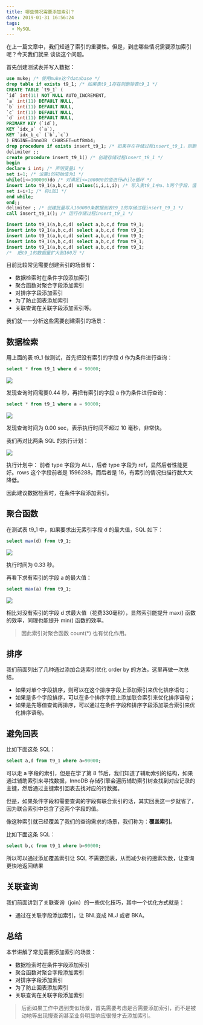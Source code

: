 ```yaml
---
title: 哪些情况需要添加索引？
date: 2019-01-31 16:56:24
tags: 
  - MySQL
---
```

<meta name="referrer" content="no-referrer" />

在上一篇文章中，我们知道了索引的重要性。但是，到底哪些情况需要添加索引呢？今天我们就来
谈谈这个问题。

首先创建测试表并写入数据：

```sql
use muke; /* 使用muke这个database */
drop table if exists t9_1; /* 如果表t9_1存在则删除表t9_1 */
CREATE TABLE `t9_1` (
`id` int(11) NOT NULL AUTO_INCREMENT,
`a` int(11) DEFAULT NULL,
`b` int(11) DEFAULT NULL,
`c` int(11) DEFAULT NULL,
`d` int(11) DEFAULT NULL,
PRIMARY KEY (`id`),
KEY `idx_a` (`a`),
KEY `idx_b_c` (`b`,`c`)
) ENGINE=InnoDB  CHARSET=utf8mb4;
drop procedure if exists insert_t9_1; /* 如果存在存储过程insert_t9_1，则删除 */
delimiter ;;
create procedure insert_t9_1() /* 创建存储过程insert_t9_1 */
begin
declare i int; /* 声明变量i */
set i=1; /* 设置i的初始值为1 */
while(i<=100000)do /* 对满足i<=100000的值进行while循环 */
insert into t9_1(a,b,c,d) values(i,i,i,i); /* 写入表t9_1中a、b两个字段，值都为i当前的值 */
set i=i+1; /* 将i加1 */
end while;
end;;
delimiter ; /* 创建批量写入100000条数据到表t9_1的存储过程insert_t9_1 */
call insert_t9_1(); /* 运行存储过程insert_t9_1 */

insert into t9_1(a,b,c,d) select a,b,c,d from t9_1;
insert into t9_1(a,b,c,d) select a,b,c,d from t9_1;
insert into t9_1(a,b,c,d) select a,b,c,d from t9_1;
insert into t9_1(a,b,c,d) select a,b,c,d from t9_1;
insert into t9_1(a,b,c,d) select a,b,c,d from t9_1;
/*  把t9_1的数据量扩大到160万 */
```

目前比较常见需要创建索引的场景有：
- 数据检索时在条件字段添加索引
- 聚合函数对聚合字段添加索引
- 对排序字段添加索引
- 为了防止回表添加索引
- 关联查询在关联字段添加索引等。

我们就一一分析这些需要创建索引的场景：

## 数据检索
用上面的表 t9_1 做测试，首先把没有索引的字段 d 作为条件进行查询：

```sql
select * from t9_1 where d = 90000;
```

![](https://img.mukewang.com/5d3ad5b10001b6ee07680450.png)

发现查询时间需要0.44 秒，再把有索引的字段 a 作为条件进行查询：
```sql
select * from t9_1 where a = 90000;
```

![](https://img.mukewang.com/5d3ad5990001dd1707660454.png)

发现查询时间为 0.00 sec，表示执行时间不超过 10 毫秒，非常快。

我们再对比两条 SQL 的执行计划：

![](https://img.mukewang.com/5d3ad56800011ffe12720319.png)

执行计划中：
前者 type 字段为 ALL，后者 type 字段为 ref，显然后者性能更好。rows 这个字段前者是 1596288，而后者是 16，有索引的情况扫描行数大大降低。

因此建议数据检索时，在条件字段添加索引。

## 聚合函数

在测试表 t9_1 中，如果要求出无索引字段 d 的最大值，SQL 如下：

```sql
select max(d) from t9_1;
```

![](https://img.mukewang.com/5d3ad54700013a1608170166.png)

执行时间为 0.33 秒。

再看下求有索引的字段 a 的最大值：
```sql
select max(a) from t9_1;
```

![](https://img.mukewang.com/5d3ad52c0001b98108180163.png)

相比对没有索引的字段 d 求最大值（花费330毫秒），显然索引能提升 max() 函数的效率，同理也能提升 min() 函数的效率。

>因此索引对聚合函数 count(*) 也有优化作用。

## 排序
我们前面列出了几种通过添加合适索引优化 order by 的方法，这里再做一次总结。
- 如果对单个字段排序，则可以在这个排序字段上添加索引来优化排序语句；
- 如果是多个字段排序，可以在多个排序字段上添加联合索引来优化排序语句；
- 如果是先等值查询再排序，可以通过在条件字段和排序字段添加联合索引来优化排序语句。

## 避免回表
比如下面这条 SQL：

```sql
select a,d from t9_1 where a=90000;
```

可以走 a 字段的索引，但是在学了第 8 节后，我们知道了辅助索引的结构，如果通过辅助索引来寻找数据，InnoDB 存储引擎会遍历辅助索引树查找到对应记录的主键，然后通过主键索引回表去找对应的行数据。

但是，如果条件字段和需要查询的字段有联合索引的话，其实回表这一步就省了，因为联合索引中包含了这两个字段的值。

像这种索引就已经覆盖了我们的查询需求的场景，我们称为：**覆盖索引**。

比如下面这条 SQL：

```sql
select b,c from t9_1 where b=90000;
```

所以可以通过添加覆盖索引让 SQL 不需要回表，从而减少树的搜索次数，让查询更快地返回结果

## 关联查询
我们前面讲到了关联查询（join）的一些优化技巧，其中一个优化方式就是：

- 通过在关联字段添加索引，让 BNL变成 NLJ 或者 BKA。

## 总结
本节讲解了常见需要添加索引的场景：

- 数据检索时在条件字段添加索引
- 聚合函数对聚合字段添加索引
- 对排序字段添加索引
- 为了防止回表添加索引
- 关联查询在关联字段添加索引

>后面如果工作中遇到类似场景，首先需要考虑是否需要添加索引，而不是被动地等出现慢查询甚至业务明显响应很慢才去添加索引。





